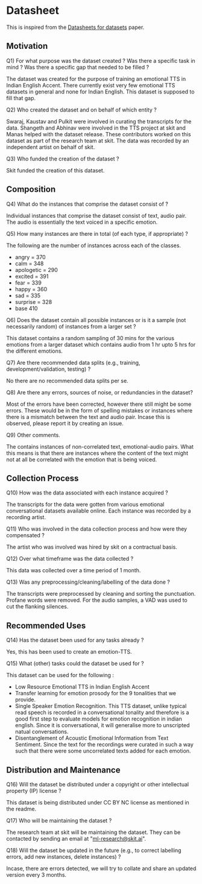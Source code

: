 
# Datasheet

This is inspired from the [Datasheets for datasets](https://arxiv.org/pdf/1803.09010.pdf) paper.

## Motivation

Q1) For what purpose was the dataset created ? Was there a specific task in mind ? Was there a specific gap that needed to be filled ?

The dataset was created for the purpose of training an emotional TTS in Indian English Accent. There currently exist very few emotional TTS datasets in general and none for Indian English. This dataset is supposed to fill that gap.

Q2) Who created the dataset and on behalf of which entity ?

Swaraj, Kaustav and Pulkit were involved in curating the transcripts for the data. Shangeth and Abhinav were involved in the TTS project at skit and Manas helped with the dataset release. These contributors worked on this dataset as part of the research team at skit. The data was recorded by an independent artist on behalf of skit.

Q3) Who funded the creation of the dataset ?

Skit funded the creation of this dataset.

## Composition

Q4) What do the instances that comprise the dataset consist of ?

Individual instances that comprise the dataset consist of text, audio pair. The audio is essentially the text voiced in a specific emotion.

Q5) How many instances are there in total (of each type, if appropriate) ?

The following are the number of instances across each of the classes.
- angry = 370
- calm = 348
- apologetic = 290
- excited = 391
- fear = 339
- happy = 360
- sad = 335
- surprise = 328
- base 410

Q6) Does the dataset contain all possible instances or is it a sample (not necessarily random) of instances from a larger set ?

This dataset contains a random sampling of 30 mins for the various emotions from a larger dataset which contains audio from 1 hr upto 5 hrs for the different emotions.

Q7) Are there recommended data splits (e.g., training, development/validation, testing) ?

No there are no recommended data splits per se.

Q8) Are there any errors, sources of noise, or redundancies in the dataset?

Most of the errors have been corrected, however there still might be some errors. These would be in the form of spelling mistakes or instances where there is a mismatch between the text and audio pair. Incase this is observed, please report it by creating an issue.

Q9) Other comments.

The contains instances of non-correlated text, emotional-audio pairs. What this means is that there are instances where the content of the text might not at all be correlated with the emotion that is being voiced.

## Collection Process

Q10) How was the data associated with each instance acquired ?

The transcripts for the data were gotten from various emotional conversational datasets available online. Each instance was recorded by a recording artist.

Q11) Who was involved in the data collection process and how were they compensated ?

The artist who was involved was hired by skit on a contractual basis.

Q12) Over what timeframe was the data collected ?

This data was collected over a time period of 1 month.

Q13) Was any preprocessing/cleaning/labelling of the data done ?

The transcripts were preprocessed by cleaning and sorting the punctuation. Profane words were removed. For the audio samples, a VAD was used to cut the flanking silences.

## Recommended Uses

Q14) Has the dataset been used for any tasks already ?

Yes, this has been used to create an emotion-TTS.

Q15) What (other) tasks could the dataset be used for ?

This dataset can be used for the following :
- Low Resource Emotional TTS in Indian English Accent
- Transfer learning for emotion prosody for the 9 tonalities that we provide. 
- Single Speaker Emotion Recognition. This TTS dataset, unlike typical read speech is recorded in a conversational tonality and therefore is a good first step to evaluate models for emotion recognition in indian english. Since it is conversational, it will generalise more to unscripted natual conversations.
- Disentanglement of Acoustic Emotional Information from Text Sentiment. Since the text for the recordings were curated in such a way such that there were some uncorrelated texts added for each emotion.

## Distribution and Maintenance

Q16) Will the dataset be distributed under a copyright or other intellectual property (IP) license ?

This dataset is being distributed under CC BY NC license as mentioned in the readme.

Q17) Who will be maintaining the dataset ?

The research team at skit will be maintaining the dataset. They can be contacted by sending an email at "ml-research@skit.ai".

Q18) Will the dataset be updated in the future (e.g., to correct labelling errors, add new instances, delete instances) ?

Incase, there are errors detected, we will try to collate and share an updated version every 3 months.
